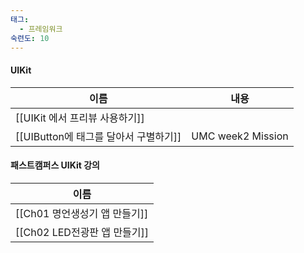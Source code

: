 ```yaml
---
태그:
  - 프레임워크
숙련도: 10
---
```

#### UIKit

|이름|내용|
|---|---|
|[[UIKit 에서 프리뷰 사용하기]]||
|[[UIButton에 태그를 달아서 구별하기]]|UMC week2 Mission|

  
  

#### 패스트캠퍼스 UIKit 강의

|이름|
|---|
|[[Ch01 명언생성기 앱 만들기]]|
|[[Ch02 LED전광판 앱 만들기]]|